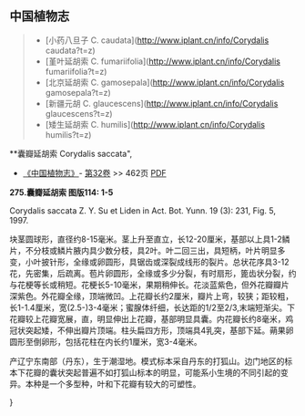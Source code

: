 

## 中国植物志

> * [小药八旦子  C.  caudata](http://www.iplant.cn/info/Corydalis caudata?t=z)
> * [堇叶延胡索  C.  fumariifolia](http://www.iplant.cn/info/Corydalis fumariifolia?t=z)
> * [北京延胡索  C.  gamosepala](http://www.iplant.cn/info/Corydalis gamosepala?t=z)
> * [新疆元胡  C.  glaucescens](http://www.iplant.cn/info/Corydalis glaucescens?t=z)
> * [矮生延胡索  C.  humilis](http://www.iplant.cn/info/Corydalis humilis?t=z)

**囊瓣延胡索 Corydalis saccata",


* [《中国植物志》](http://www.iplant.cn/frps)- [第32卷](http://www.iplant.cn/frps/vol/32) >> 462页 [PDF](http://www.iplant.cn/frps/pdf/32/462.pdf)

**275.囊瓣延胡索 图版114: 1-5**

Corydalis saccata Z. Y. Su et Liden in Act. Bot. Yunn. 19 (3): 231, Fig. 5, 1997.

块茎圆球形，直径约8-15毫米。茎上升至直立，长12-20厘米，基部以上具1-2鳞片，不分枝或鳞片腋内具少数分枝，具2叶。叶二回三出，具短柄，叶片明显多变，小叶披针形，全缘或卵圆形，具锯齿或深裂成线形的裂片。总状花序具3-12花，先密集，后疏离。苞片卵圆形，全缘或多少分裂，有时扇形，篦齿状分裂，约与花梗等长或稍短。花梗长5-10毫米，果期稍伸长。花淡蓝紫色，但外花瓣瓣片深紫色。外花瓣全缘，顶端微凹。上花瓣长约2厘米，瓣片上弯，较狭；距较粗，长1-1.4厘米，宽(2.5-)3-4毫米；蜜腺体纤细，长达距的1/2至2/3,末端短渐尖。下花瓣较上花瓣宽展，直，明显伸出上花瓣，基部明显具囊。内花瓣长约8毫米，鸡冠状突起矮，不伸出瓣片顶端。柱头扁四方形，顶端具4乳突，基部下延。蒴果卵圆形至倒卵形，包括花柱在内长约1厘米，宽3-4毫米。

产辽宁东南部（丹东），生于潮湿地。模式标本采自丹东的打狐山。边门地区的标本下花瓣的囊状突起普遍不如打狐山标本的明显，可能系小生境的不同引起的变异。本种是一个多型种，叶和下花瓣有较大的可塑性。


}